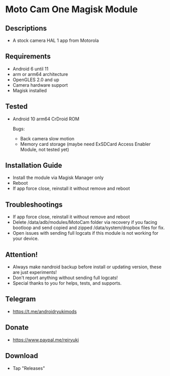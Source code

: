 # Moto Cam One Magisk Module

## Descriptions
- A stock camera HAL 1 app from Motorola

## Requirements
- Android 6 until 11
- arm or arm64 architecture
- OpenGLES 2.0 and up
- Camera hardware support
- Magisk installed

## Tested
- Android 10 arm64 CrDroid ROM
 
  Bugs:
  - Back camera slow motion
  - Memory card storage (maybe need ExSDCard Access Enabler Module, not tested yet)

## Installation Guide
- Install the module via Magisk Manager only
- Reboot
- If app force close, reinstall it without remove and reboot

## Troubleshootings
- If app force close, reinstall it without remove and reboot
- Delete /data/adb/modules/MotoCam folder via recovery if you facing bootloop and send copied and zipped /data/system/dropbox files for fix.
- Open issues with sending full logcats if this module is not working for your device.

## Attention!
- Always make nandroid backup before install or updating version, these are just experiments!
- Don't report anything without sending full logcats!
- Special thanks to you for helps, tests, and supports.

## Telegram
- https://t.me/androidryukimods

## Donate
- https://www.paypal.me/reiryuki

## Download
- Tap "Releases"

